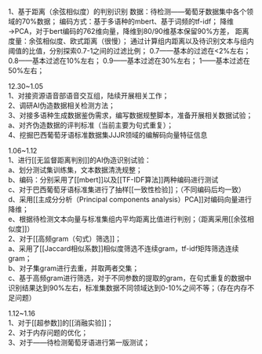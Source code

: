 
  
  1、基于距离（余弦相似度）的判别识别
数据：待检测——葡萄牙数据集中各个领域的70%数据；
编码方式：基于多语种的mbert、基于词频的tf-idf；
降维→PCA，对于bert编码的762维向量，降维到80/90维基本保留90%方差，
距离度量：余弦相似度、欧式距离（很慢）；
通过计算组内距离以及待识别文本与组内阈值的比值，分别探索0.7-1之间的过滤比例；
0.7——基本的过滤在<2%左右；
0.8——基本过滤在10%左右；
0.9——基本过滤在30%左右；
1——基本过滤在50%左右；

  

12.30~1.05  
1、对接资源语音部语音交互组，陆续开展相关工作；  
2、调研AI伪造数据相关检测方法；  
3、对接多语种生成数据鉴伪需求，编写数据规整脚本，准备开展相关数据试验；  
a、对齐伪造数据的评判标准（当前主要为句式重复）；  
4、挖掘巴西葡萄牙语标准数据集JJJR领域的编解码向量特征信息  
  
1.06~1.12  
1、进行[[无监督距离判别]]的AI伪造识别试验：  
a、划分测试集训练集，文本数据清洗规整；  
b、编码：分别采用了[[mbert]]以及[[TF-IDF算法]]两种编码进行测试  
c、对于巴西葡萄牙语标准集进行了抽样[[一致性检验]]；（不同编码后均一致）  
d、采用[[主成分分析（Principal components analysis）PCA]]对编码向量进行降维；  
e、根据待检测文本向量与标准集组内平均距离比值进行判别；（距离采用[[余弦相似度]]）  
2、对于[[高频gram（句式）筛选]]；  
a、采用了[[Jaccard相似系数]]相似度筛选不连续gram，tf-idf矩阵筛选连续gram；  
b、对子集gram进行去重，并取两者交集；  
c、基于高频gram进行筛选，对于不同参数的提取的gram，在句式重复的数据中识别结果达到90%左右，标准集数据不同领域达到0-10%之间不等；（存在内存不足问题）  
  
1.12~1.16  
1、对于[[超参数]]的[[消融实验]]；  
2、对于内存问题的优化；  
3、对于——待检测葡萄牙语进行第一版测试；
